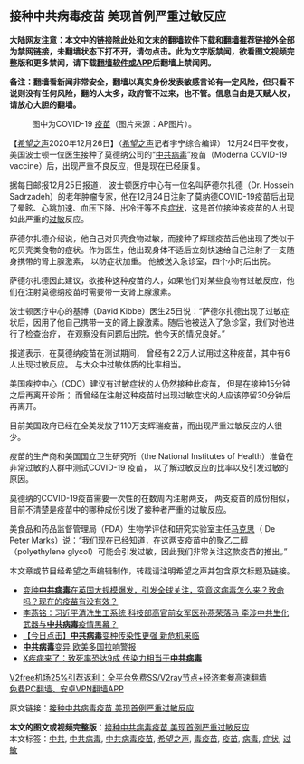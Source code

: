  <h2>接种中共病毒疫苗 美现首例严重过敏反应</h2> <p class="notice"><b>大陆网友注意：本文中的链接除此处和文末的<a href="https://github.com/bannedbook/fanqiang" >翻墙</a>软件下载和<a href="https://github.com/killgcd/justmysocks/blob/master/README.md">翻墙推荐</a>链接外全部为禁网链接，未翻墙状态下打不开，请勿点击。此为文字版禁闻，欲看图文视频完整版和更多禁闻，请下载<a href="https://github.com/bannedbook/fanqiang">翻墙软件或APP</a>后翻墙上禁闻网。</p><p>备注：翻墙看新闻非常安全，翻墙以真实身份发表敏感言论有一定风险，但只看不说则没有任何风险，翻的人太多，政府管不过来，也不管。信息自由是天赋人权，请放心大胆的翻墙。</b></p>  <div class="entry"> <figure><figcaption>图中为COVID-19 <a href="https://www.bannedbook.org/bnews/tag/%e7%96%ab%e8%8b%97/" class="st_tag internal_tag" rel="tag" title="标签 疫苗 下的日志">疫苗</a>（图片来源：AP图片）。</figcaption></figure> <p>【<span class='wp_keywordlink_affiliate'><a href="https://www.soundofhope.org" title="希望之声" target="_blank">希望之声</a></span>2020年12月26日】（<a href="https://www.bannedbook.org/bnews/tag/%e5%b8%8c%e6%9c%9b%e4%b9%8b%e5%a3%b0/" class="st_tag internal_tag" rel="tag" title="标签 希望之声 下的日志">希望之声</a>记者宇宁综合编译） 12月24日平安夜，美国波士顿一位医生接种了莫德纳公司的“<a href="https://www.bannedbook.org/bnews/tag/%e4%b8%ad%e5%85%b1/" class="st_tag internal_tag" rel="tag" title="标签 中共 下的日志">中共</a><a href="https://www.bannedbook.org/bnews/tag/%e7%97%85%e6%af%92/" class="st_tag internal_tag" rel="tag" title="标签 病毒 下的日志">病毒</a>”疫苗（Moderna COVID-19 vaccine）后，出现严重不良反应，但是现在已经康复。 </p> <p>据每日邮报12月25日报道， 波士顿医疗中心有一位名叫萨德尔扎德（Dr. Hossein Sadrzadeh）的老年肿瘤专家，他在12月24日注射了莫纳德COVID-19疫苗后出现了晕眩、心跳加速、血压下降、出冷汗等不良<a href="https://www.bannedbook.org/bnews/tag/%E7%97%87%E7%8A%B6/" class="st_tag internal_tag" rel="tag" title="标签 症状 下的日志">症状</a>，这是首位接种该疫苗的人出现如此严重的<a href="https://www.bannedbook.org/bnews/tag/%E8%BF%87%E6%95%8F/" class="st_tag internal_tag" rel="tag" title="标签 过敏 下的日志">过敏</a>反应。</p> <p>萨德尔扎德介绍说，他自己对贝壳食物过敏，而接种了辉瑞疫苗后他出现了类似于吃贝壳类食物的症状。作为医生，他出现身体不适后立刻快速给自己注射了一支随身携带的肾上腺激素， 以防症状加重。 他被送入急诊室，四个小时后出院。</p> <p>萨德尔扎德因此建议，欲接种这种疫苗的人，如果他们对某些食物有过敏反应，他们在注射莫德纳疫苗时需要带一支肾上腺激素。</p>  <p>波士顿医疗中心的基博（David Kibbe）医生25日说：“萨德尔扎德出现了过敏症状后，因用了他自己携带一支的肾上腺激素。随后他被送入了急诊室，我们对他进行了检查治疗， 在观察没有问题后出院，他今天的情况良好。”</p> <p>报道表示，在莫德纳疫苗在测试期间， 曾经有2.2万人试用过这种疫苗，其中有6人出现过敏反应。 与大众中过敏体质的比率相当。 </p> <p>美国疾控中心（CDC）建议有过敏症状的人仍然接种此疫苗， 但是在接种15分钟之后再离开诊所； 而曾经在注射这种疫苗时出现过敏症状的人应该停留30分钟后再离开。</p> <p>目前美国政府已经在全美发放了110万支辉瑞疫苗，而出现严重过敏反应的人很少。</p>  <p>疫苗的生产商和美国国立卫生研究所（the National Institutes of Health）准备在非常过敏的人群中测试COVID-19 疫苗， 以了解过敏反应的比率以及引发过敏的原因。</p> <p>莫德纳的COVID-19疫苗需要一次性的在数周内注射两支， 两支疫苗的成份相似，目前不清楚是疫苗中的哪种成份引发了接种者严重的过敏反应。</p> <p>美食品和药品监督管理局（FDA）生物学评估和研究实验室主任<span class='wp_keywordlink'><a href="https://www.bannedbook.org/forum2/topic105.html" title="《马克思的成魔之路》" target="_blank">马克思</a></span>（ De Peter Marks）说：“我们现在已经知道，在这两支疫苗中的聚乙二醇（polyethylene glycol）可能会引发过敏，因此我们非常关注这款疫苗的推出。”</p> <p>本文章或节目经希望之声编辑制作，转载请注明希望之声并包含原文标题及链接。</p>  <ul class='op-related-articles' title='相关阅读'> <li><a href='https://www.bannedbook.org/bnews/bannedvideo/20201225/1454798.html' target='_blank'>变种<b>中共病毒</b>在英国大规模爆发，引发全球关注，究竟这病毒怎么来？致命吗？现在的疫苗有没有效？</a></li> <li><a href='https://www.bannedbook.org/bnews/comments/20201225/1454764.html' target='_blank'>李燕铭：习近平清洗生工系统 科技部高官前女军医孙燕荣落马 牵涉中共生化武器与<b>中共病毒</b>疫情黑幕？</a></li> <li><a href='https://www.bannedbook.org/bnews/bannedvideo/20201225/1454579.html' target='_blank'>【今日点击】<b>中共病毒</b>变种传染性更强 新危机来临</a></li> <li><a href='https://www.bannedbook.org/bnews/worldnews/20201225/1454563.html' target='_blank'><b>中共病毒</b>变异 欧美多国拉响警报</a></li> <li><a href='https://www.bannedbook.org/bnews/worldnews/20201225/1454472.html' target='_blank'>X疾病来了：致死率恐达9成 传染力相当于<b>中共病毒</b></a></li> </ul> <p class="texttj"> <a href="https://www.bannedbook.org/forum23/topic22702.html" target="_blank">V2free机场25%引荐返利：全平台免费SS/V2ray节点+经济套餐高速翻墙</a><br/> <a href="https://github.com/bannedbook/fanqiang/wiki/%E7%A6%81%E9%97%BB%E7%BD%91%E5%AE%89%E5%8D%93%E7%BF%BB%E5%A2%99%E6%96%B0%E9%97%BBAPP" target="_blank">免费PC翻墙、安卓VPN翻墙APP</a></p><p>原文链接：<a class="src_link"  href="https://www.soundofhope.org/post/457378" target="_blank">接种中共病毒疫苗 美现首例严重过敏反应</a></p><a name='sharetosocial'></a>       <div><b>本文的图文或视频完整版</b>：<a href='https://www.bannedbook.org/bnews/comments/20201227/1455604.html'>接种中共病毒疫苗 美现首例严重过敏反应</a></div>  </div><!--END ENTRY--> <div class="postfooter"> <div>本文标签：<a href="https://www.bannedbook.org/bnews/tag/%e4%b8%ad%e5%85%b1/" rel="tag">中共</a>, <a href="https://www.bannedbook.org/bnews/tag/%e4%b8%ad%e5%85%b1%e7%97%85%e6%af%92/" rel="tag">中共病毒</a>, <a href="https://www.bannedbook.org/bnews/tag/%e4%b8%ad%e5%85%b1%e7%97%85%e6%af%92%e7%96%ab%e8%8b%97/" rel="tag">中共病毒疫苗</a>, <a href="https://www.bannedbook.org/bnews/tag/%e5%b8%8c%e6%9c%9b%e4%b9%8b%e5%a3%b0/" rel="tag">希望之声</a>, <a href="https://www.bannedbook.org/bnews/tag/%e6%af%92%e7%96%ab%e8%8b%97/" rel="tag">毒疫苗</a>, <a href="https://www.bannedbook.org/bnews/tag/%e7%96%ab%e8%8b%97/" rel="tag">疫苗</a>, <a href="https://www.bannedbook.org/bnews/tag/%e7%97%85%e6%af%92/" rel="tag">病毒</a>, <a href="https://www.bannedbook.org/bnews/tag/%E7%97%87%E7%8A%B6/" rel="tag">症状</a>, <a href="https://www.bannedbook.org/bnews/tag/%E8%BF%87%E6%95%8F/" rel="tag">过敏</a></div>  </div><!--END POSTFOOTER--> 